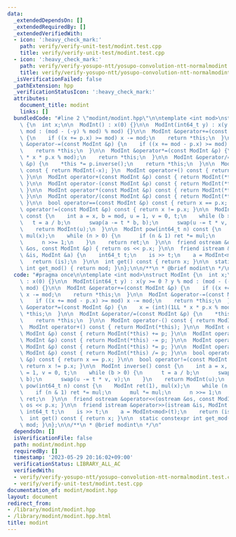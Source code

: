 ```yaml
---
data:
  _extendedDependsOn: []
  _extendedRequiredBy: []
  _extendedVerifiedWith:
  - icon: ':heavy_check_mark:'
    path: verify/verify-unit-test/modint.test.cpp
    title: verify/verify-unit-test/modint.test.cpp
  - icon: ':heavy_check_mark:'
    path: verify/verify-yosupo-ntt/yosupo-convolution-ntt-normalmodint.test.cpp
    title: verify/verify-yosupo-ntt/yosupo-convolution-ntt-normalmodint.test.cpp
  _isVerificationFailed: false
  _pathExtension: hpp
  _verificationStatusIcon: ':heavy_check_mark:'
  attributes:
    document_title: modint
    links: []
  bundledCode: "#line 2 \"modint/modint.hpp\"\n\ntemplate <int mod>\nstruct ModInt\
    \ {\n  int x;\n\n  ModInt() : x(0) {}\n\n  ModInt(int64_t y) : x(y >= 0 ? y %\
    \ mod : (mod - (-y) % mod) % mod) {}\n\n  ModInt &operator+=(const ModInt &p)\
    \ {\n    if ((x += p.x) >= mod) x -= mod;\n    return *this;\n  }\n\n  ModInt\
    \ &operator-=(const ModInt &p) {\n    if ((x += mod - p.x) >= mod) x -= mod;\n\
    \    return *this;\n  }\n\n  ModInt &operator*=(const ModInt &p) {\n    x = (int)(1LL\
    \ * x * p.x % mod);\n    return *this;\n  }\n\n  ModInt &operator/=(const ModInt\
    \ &p) {\n    *this *= p.inverse();\n    return *this;\n  }\n\n  ModInt operator-()\
    \ const { return ModInt(-x); }\n  ModInt operator+() const { return ModInt(*this);\
    \ }\n\n  ModInt operator+(const ModInt &p) const { return ModInt(*this) += p;\
    \ }\n\n  ModInt operator-(const ModInt &p) const { return ModInt(*this) -= p;\
    \ }\n\n  ModInt operator*(const ModInt &p) const { return ModInt(*this) *= p;\
    \ }\n\n  ModInt operator/(const ModInt &p) const { return ModInt(*this) /= p;\
    \ }\n\n  bool operator==(const ModInt &p) const { return x == p.x; }\n\n  bool\
    \ operator!=(const ModInt &p) const { return x != p.x; }\n\n  ModInt inverse()\
    \ const {\n    int a = x, b = mod, u = 1, v = 0, t;\n    while (b > 0) {\n   \
    \   t = a / b;\n      swap(a -= t * b, b);\n      swap(u -= t * v, v);\n    }\n\
    \    return ModInt(u);\n  }\n\n  ModInt pow(int64_t n) const {\n    ModInt ret(1),\
    \ mul(x);\n    while (n > 0) {\n      if (n & 1) ret *= mul;\n      mul *= mul;\n\
    \      n >>= 1;\n    }\n    return ret;\n  }\n\n  friend ostream &operator<<(ostream\
    \ &os, const ModInt &p) { return os << p.x; }\n\n  friend istream &operator>>(istream\
    \ &is, ModInt &a) {\n    int64_t t;\n    is >> t;\n    a = ModInt<mod>(t);\n \
    \   return (is);\n  }\n\n  int get() const { return x; }\n\n  static constexpr\
    \ int get_mod() { return mod; }\n};\n\n/**\n * @brief modint\n */\n"
  code: "#pragma once\n\ntemplate <int mod>\nstruct ModInt {\n  int x;\n\n  ModInt()\
    \ : x(0) {}\n\n  ModInt(int64_t y) : x(y >= 0 ? y % mod : (mod - (-y) % mod) %\
    \ mod) {}\n\n  ModInt &operator+=(const ModInt &p) {\n    if ((x += p.x) >= mod)\
    \ x -= mod;\n    return *this;\n  }\n\n  ModInt &operator-=(const ModInt &p) {\n\
    \    if ((x += mod - p.x) >= mod) x -= mod;\n    return *this;\n  }\n\n  ModInt\
    \ &operator*=(const ModInt &p) {\n    x = (int)(1LL * x * p.x % mod);\n    return\
    \ *this;\n  }\n\n  ModInt &operator/=(const ModInt &p) {\n    *this *= p.inverse();\n\
    \    return *this;\n  }\n\n  ModInt operator-() const { return ModInt(-x); }\n\
    \  ModInt operator+() const { return ModInt(*this); }\n\n  ModInt operator+(const\
    \ ModInt &p) const { return ModInt(*this) += p; }\n\n  ModInt operator-(const\
    \ ModInt &p) const { return ModInt(*this) -= p; }\n\n  ModInt operator*(const\
    \ ModInt &p) const { return ModInt(*this) *= p; }\n\n  ModInt operator/(const\
    \ ModInt &p) const { return ModInt(*this) /= p; }\n\n  bool operator==(const ModInt\
    \ &p) const { return x == p.x; }\n\n  bool operator!=(const ModInt &p) const {\
    \ return x != p.x; }\n\n  ModInt inverse() const {\n    int a = x, b = mod, u\
    \ = 1, v = 0, t;\n    while (b > 0) {\n      t = a / b;\n      swap(a -= t * b,\
    \ b);\n      swap(u -= t * v, v);\n    }\n    return ModInt(u);\n  }\n\n  ModInt\
    \ pow(int64_t n) const {\n    ModInt ret(1), mul(x);\n    while (n > 0) {\n  \
    \    if (n & 1) ret *= mul;\n      mul *= mul;\n      n >>= 1;\n    }\n    return\
    \ ret;\n  }\n\n  friend ostream &operator<<(ostream &os, const ModInt &p) { return\
    \ os << p.x; }\n\n  friend istream &operator>>(istream &is, ModInt &a) {\n   \
    \ int64_t t;\n    is >> t;\n    a = ModInt<mod>(t);\n    return (is);\n  }\n\n\
    \  int get() const { return x; }\n\n  static constexpr int get_mod() { return\
    \ mod; }\n};\n\n/**\n * @brief modint\n */\n"
  dependsOn: []
  isVerificationFile: false
  path: modint/modint.hpp
  requiredBy: []
  timestamp: '2023-05-29 20:16:02+09:00'
  verificationStatus: LIBRARY_ALL_AC
  verifiedWith:
  - verify/verify-yosupo-ntt/yosupo-convolution-ntt-normalmodint.test.cpp
  - verify/verify-unit-test/modint.test.cpp
documentation_of: modint/modint.hpp
layout: document
redirect_from:
- /library/modint/modint.hpp
- /library/modint/modint.hpp.html
title: modint
---
```

